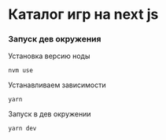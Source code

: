 <h1>Каталог игр на next js</h1>

<h3>Запуск дев окружения</h3>


Установка версию ноды

<code>nvm use</code>

Устанавливаем зависимости

<code>yarn</code>

Запуск в дев окружении

<code>yarn dev</code>

